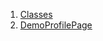

1. [Classes](views_demo_screens_profile_page_demo/views_demo_screens_profile_page_demo-library.html#classes)
2. [DemoProfilePage](views_demo_screens_profile_page_demo/DemoProfilePage-class.html)
